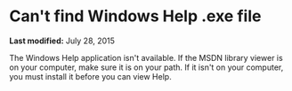 
# Can't find Windows Help .exe file

 **Last modified:** July 28, 2015

The Windows Help application isn't available. If the MSDN library viewer is on your computer, make sure it is on your path. If it isn't on your computer, you must install it before you can view Help.
